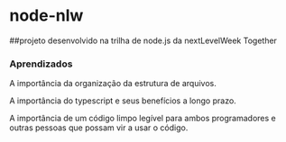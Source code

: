 # node-nlw 

##projeto desenvolvido na trilha de node.js da nextLevelWeek Together 

### Aprendizados 

A importância da organização da estrutura de arquivos. 

A importância do typescript e seus benefícios a longo prazo. 

A importância de um código limpo legível para ambos programadores e outras pessoas que possam vir a usar o código. 
